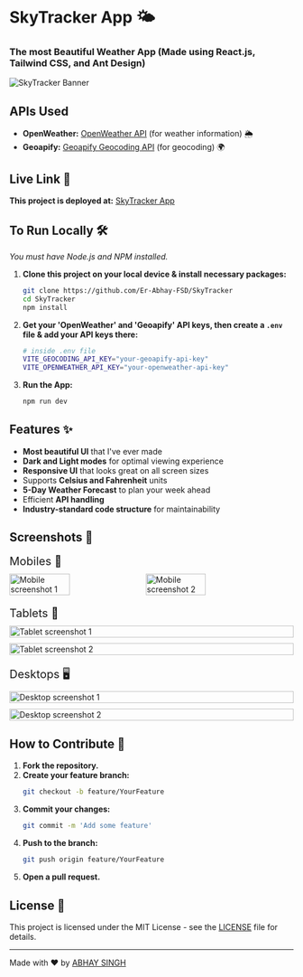 # SkyTracker App 🌤️

### The most Beautiful Weather App (Made using React.js, Tailwind CSS, and Ant Design)

![SkyTracker Banner](./src/assets/screenshots/pcblack.png)

## APIs Used
- **OpenWeather:** [OpenWeather API](https://openweathermap.org/api) (for weather information) 🌦️
- **Geoapify:** [Geoapify Geocoding API](https://www.geoapify.com/geocoding-api) (for geocoding) 🌍

## Live Link 🚀
**This project is deployed at:** [SkyTracker App](https://sky-tracker-seven.vercel.app/)

## To Run Locally 🛠️
*You must have Node.js and NPM installed.*

1. **Clone this project on your local device & install necessary packages:**
    ```sh
    git clone https://github.com/Er-Abhay-FSD/SkyTracker
    cd SkyTracker
    npm install
    ```

2. **Get your 'OpenWeather' and 'Geoapify' API keys, then create a `.env` file & add your API keys there:**
    ```sh
    # inside .env file
    VITE_GEOCODING_API_KEY="your-geoapify-api-key"
    VITE_OPENWEATHER_API_KEY="your-openweather-api-key"
    ```

3. **Run the App:**
    ```sh
    npm run dev
    ```

## Features ✨
- **Most beautiful UI** that I've ever made
- **Dark and Light modes** for optimal viewing experience
- **Responsive UI** that looks great on all screen sizes
- Supports **Celsius and Fahrenheit** units
- **5-Day Weather Forecast** to plan your week ahead
- Efficient **API handling**
- **Industry-standard code structure** for maintainability

## Screenshots 📸
<div style="display: flex; flex-direction: column; gap: 20px;">
    <div style="display: flex; flex-direction: column; gap: 10px;">
        <span style="font-size: 20px;">Mobiles 📱</span>
        <div style="display: flex; gap: 10px;">
            <img src="./src/assets/screenshots/phoneimg1.jpg" alt="Mobile screenshot 1" style="width: 46%; height: auto;"/>
            <img src="./src/assets/screenshots/phoneimg2.jpeg" alt="Mobile screenshot 2" style="width: 46%; height: auto;"/>
        </div>
    </div>
    <div style="display: flex; flex-direction: column; gap: 10px;">
        <span style="font-size: 20px;">Tablets 📱</span>
        <img src="./src/assets/screenshots/ss3.png" alt="Tablet screenshot 1" style="width: 100%; height: auto;"/>
        <img src="./src/assets/screenshots/ss4.png" alt="Tablet screenshot 2" style="width: 100%; height: auto;"/>
    </div>
    <div style="display: flex; flex-direction: column; gap: 10px;">
        <span style="font-size: 20px;">Desktops 🖥️</span>
        <img src="./src/assets/screenshots/pcblack.png" alt="Desktop screenshot 1" style="width: 100%; height: auto;"/>
        <img src="./src/assets/screenshots/pclight.png" alt="Desktop screenshot 2" style="width: 100%; height: auto;"/>
    </div>
</div>

## How to Contribute 🤝
1. **Fork the repository.**
2. **Create your feature branch:**
    ```sh
    git checkout -b feature/YourFeature
    ```
3. **Commit your changes:**
    ```sh
    git commit -m 'Add some feature'
    ```
4. **Push to the branch:**
    ```sh
    git push origin feature/YourFeature
    ```
5. **Open a pull request.**

## License 📄
This project is licensed under the MIT License - see the [LICENSE](LICENSE) file for details.

---

Made with ❤️ by [ABHAY SINGH](https://github.com/Er-Abhay-FSD)
